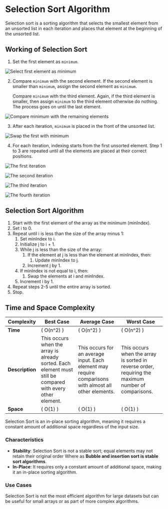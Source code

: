 # **Selection Sort Algorithm**
Selection sort is a sorting algorithm that selects the smallest element from an unsorted list in each iteration and places that element at the beginning of the unsorted list.

## **Working of Selection Sort**
1. Set the first element as `minimum`.

![Select first element as minimum](SelectionSort-Images/Example(1).png) 

2. Compare `minimum` with the second element. If the second element is smaller than `minimum`, assign the second element as `minimum`.

   Compare `minimum` with the third element. Again, if the third element is smaller, then assign `minimum` to the third element otherwise do nothing. The process goes on until the last element. 

![Compare minimum with the remaining elements](SelectionSort-Images/Example(2).png)

3. After each iteration, `minimum` is placed in the front of the unsorted list. 

![Swap the first with minimum](SelectionSort-Images/Example(3).png)

4. For each iteration, indexing starts from the first unsorted element. Step 1 to 3 are repeated until all the elements are placed at their correct positions. 

![The first iteration](SelectionSort-Images/Example(4).png)

![The second iteration](SelectionSort-Images/Example(5).png)

![The third iteration](SelectionSort-Images/Example(6).png)

![The fourth iteration](SelectionSort-Images/Example(7).png)

## Selection Sort Algorithm
1. Start with the first element of the array as the minimum (minIndex).
2. Set i to 0.
3. Repeat until i is less than the size of the array minus 1:
   1. Set minIndex to i.
   2. Initialize j to i + 1.
   3. While j is less than the size of the array:
      1. If the element at j is less than the element at minIndex, then:
         1. Update minIndex to j.
      2. Increment j by 1.
   4. If minIndex is not equal to i, then:
      1. Swap the elements at i and minIndex.
   5. Increment i by 1.
4. Repeat steps 2-5 until the entire array is sorted.
5. Stop.

## Time and Space Complexity

| Complexity      | Best Case | Average Case | Worst Case |
|-----------------|-----------|--------------|------------|
| **Time**        | \( O(n^2) \) | \( O(n^2) \) | \( O(n^2) \) |
| **Description** | This occurs when the array is already sorted. Each element must still be compared with every other element. | This occurs for an average input. Each element may require comparisons with almost all other elements. | This occurs when the array is sorted in reverse order, requiring the maximum number of comparisons. |
| **Space**       | \( O(1) \) | \( O(1) \)   | \( O(1) \)  |

Selection Sort is an in-place sorting algorithm, meaning it requires a constant amount of additional space regardless of the input size.

### Characteristics
- **Stability**: Selection Sort is not a stable sort; equal elements may not retain their original order Where as **Bubble and insertion sort is stable sort algorithms**.
- **In-Place**: It requires only a constant amount of additional space, making it an in-place sorting algorithm.

### Use Cases
Selection Sort is not the most efficient algorithm for large datasets but can be useful for small arrays or as part of more complex algorithms.
